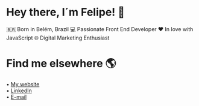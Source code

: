 # Hey there, I´m Felipe! 👋

🇧🇷 Born in Belém, Brazil
💻 Passionate Front End Developer
❤️ In love with JavaScript
🌐 Digital Marketing Enthusiast


# Find me elsewhere 🌎
• <a href="https://felipecatete.com/">My website</a><br />
• <a href="https://www.linkedin.com/in/felipe-catete/">LinkedIn</a><br />
• <a href="mailto:catetedev@gmail.com">E-mail</a>
